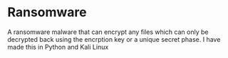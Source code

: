 # Ransomware
A ransomware malware that can encrypt any files which can only be decrypted back using the encrption key or a unique secret phase.
I have made this in Python and Kali Linux


